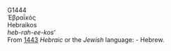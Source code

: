 G1444  
Ἑβραΐκός  
Hebraikos  
*heb-rah-ee-kos‘*  
From [1443](g1443) *Hebraic* or the *Jewish* language: - Hebrew.  
